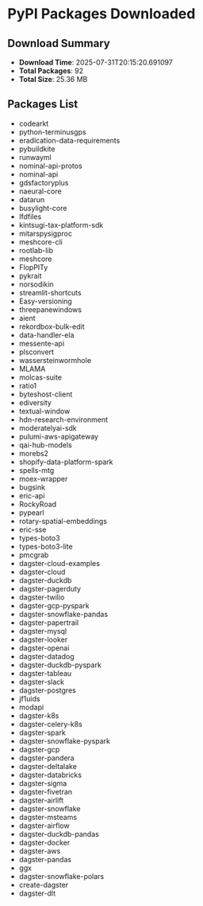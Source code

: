 # PyPI Packages Downloaded

## Download Summary
- **Download Time**: 2025-07-31T20:15:20.691097
- **Total Packages**: 92
- **Total Size**: 25.36 MB

## Packages List
- codearkt
- python-terminusgps
- eradication-data-requirements
- pybuildkite
- runwayml
- nominal-api-protos
- nominal-api
- gdsfactoryplus
- naeural-core
- datarun
- busylight-core
- lfdfiles
- kintsugi-tax-platform-sdk
- mitarspysigproc
- meshcore-cli
- rootlab-lib
- meshcore
- FlopPITy
- pykrait
- norsodikin
- streamlit-shortcuts
- Easy-versioning
- threepanewindows
- aient
- rekordbox-bulk-edit
- data-handler-ela
- messente-api
- plsconvert
- wassersteinwormhole
- MLAMA
- molcas-suite
- ratio1
- byteshost-client
- ediversity
- textual-window
- hdn-research-environment
- moderatelyai-sdk
- pulumi-aws-apigateway
- qai-hub-models
- morebs2
- shopify-data-platform-spark
- spells-mtg
- moex-wrapper
- bugsink
- eric-api
- RockyRoad
- pypearl
- rotary-spatial-embeddings
- eric-sse
- types-boto3
- types-boto3-lite
- pmcgrab
- dagster-cloud-examples
- dagster-cloud
- dagster-duckdb
- dagster-pagerduty
- dagster-twilio
- dagster-gcp-pyspark
- dagster-snowflake-pandas
- dagster-papertrail
- dagster-mysql
- dagster-looker
- dagster-openai
- dagster-datadog
- dagster-duckdb-pyspark
- dagster-tableau
- dagster-slack
- dagster-postgres
- jf1uids
- modapi
- dagster-k8s
- dagster-celery-k8s
- dagster-spark
- dagster-snowflake-pyspark
- dagster-gcp
- dagster-pandera
- dagster-deltalake
- dagster-databricks
- dagster-sigma
- dagster-fivetran
- dagster-airlift
- dagster-snowflake
- dagster-msteams
- dagster-airflow
- dagster-duckdb-pandas
- dagster-docker
- dagster-aws
- dagster-pandas
- ggx
- dagster-snowflake-polars
- create-dagster
- dagster-dlt
